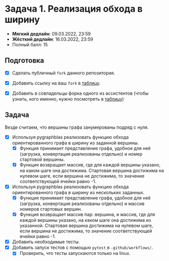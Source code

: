 # Задача 1. Реализация обхода в ширину

* **Мягкий дедлайн**: 09.03.2022, 23:59
* **Жёсткий дедлайн**: 16.03.2022, 23:59
* Полный балл: 15

## Подготовка
- [x] Сделать публичный `fork` данного репозитория.
- [x] Добавить ссылку на ваш `fork` в [таблицу](https://docs.google.com/spreadsheets/d/18DhYG5CuOrN4A5b5N7-mEDfDkc-7BuXF3Qsu6HD-lks/edit?usp=sharing).
- [x] Добавить в совладельцы форка одного из ассистентов (чтобы узнать, кого именно, нужно посмотреть в [таблицу](https://docs.google.com/spreadsheets/d/18DhYG5CuOrN4A5b5N7-mEDfDkc-7BuXF3Qsu6HD-lks/edit?usp=sharing))


## Задача

Везде считаем, что вершины графа занумерованы подряд с нуля.

- [x] Используя pygraphblas реализовать функцию обхода ориентированного графа в ширину из заданной вершины.
  - [x] Функция принимает представление графа, удобное для неё (загрузка, конвертация реализованы отдельно) и номер стартовой вершины.
  - [x] Функция возвращает массив, где для каждой вершины указано, на каком шаге она достижима. Стартовая вершина достижима на нулевом шаге, если вершина не достижима, то значение соответствующей ячейки равно -1.
- [x] Используя pygraphblas реализовать функцию обхода ориентированного графа в ширину из нескольких заданных.
  - [x] Функция принимает представление графа, удобное для неё (загрузка, конвертация реализованы отдельно) и массив номеров стартовых вершин.
  - [x] Функция возвращает массив пар: вершина, и массив, где для каждой вершины указано, на каком шаге она достижима из указанной. Стартовая вершина достижима на нулевом шаге, если вершина не достижима, то значение соответствующей ячейки равно -1.
- [x] Добавить необходимые тесты.
- [x] Добавить запуск тестов с помощью `pytest` в `.github/workflows/`.
    - [x] Проверить, что тесты запускаются только на linux.
